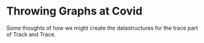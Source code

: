 # Throwing Graphs at Covid

Some thoughts of how we might create the datastructures for the trace part of
Track and Trace.
